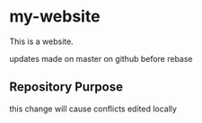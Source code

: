 # my-website

This is a website.

updates made on master on github before rebase

## Repository Purpose

this change will cause conflicts
edited locally